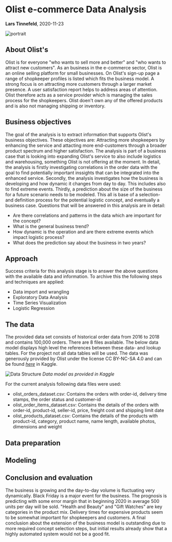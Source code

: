 # Olist e-commerce Data Analysis

**Lars Tinnefeld**, 2020-11-23

![portrait](https://images.unsplash.com/photo-1522204523234-8729aa6e3d5f?ixlib=rb-1.2.1&ixid=eyJhcHBfaWQiOjEyMDd9&auto=format&fit=crop&w=1050&q=80)

## About Olist's
Olist is for everyone "who wants to sell more and better" and "who wants to attract new customers". As an business in the e-commerce sector, Olist is an online selling platform for small businesses. On Olist's sign-up page a range of shopkeeper profiles is listed which fits the business model. A strong focus is on attracting more customers through a larger market presence. A user satisfaction report helps to address areas of attention. Olist therefore acts as a service provider which is managing the sales process for the shopkeepers. Olist doen't own any of the offered products and is also not managing shipping or inventory.

## Business objectives
The goal of the analysis is to extract information that supports Olist's business objectives. These objectives are: Attracting more shopkeepers by enhancing the service and attacting more end-customers through a broader product spectrum and higher satisfaction. The analysis is part of a business case that is looking into expanding Olist's service to also include logistics and warehousing, something Olist is not offering at the moment.
In detail, the analysis is firstly investigating correlations in the order data with the goal to find potentially important inssights that can be integrated into the enhanced service. Secondly, the analysis investigates how the business is developing and how dynamic it changes from day to day. This includes also to find extreme events. Thirdly, a prediction about the size of the business for a future scenario needs to be modeled. This all is base of a selection- and definition process for the potential logistic concept, and eventually a business case. Questions that will be answered in this analysis are in detail:
- Are there correlations and patterns in the data which are important for the concept?
- What is the general business trend?
- How dynamic is the operation and are there extreme events which impact logistic process?
- What does the prediction say about the business in two years?

## Approach
Success criteria for this analysis stage is to answer the above questions with the available data and information. To archive this the following steps and techniques are applied:
- Data import and wrangling
- Exploratory Data Analysis
- Time Series Visualization
- Logistic Regression

## The data
The provided data set consists of historical order data from 2016 to 2018 and contains 100,000 orders. There are 8 files available. The below data model displays high level the references between these data- and lookup tables. For the project not all data tables will be used. The data was generously provided by Olist under the license CC BY-NC-SA 4.0 and can be found *[here](https://www.kaggle.com/olistbr/brazilian-ecommerce)* in Kaggle.

![Data Structure](https://i.imgur.com/HRhd2Y0.png)
*Data model as provided in Kaggle*

For the current analysis following data files were used:
- olist_orders_dataset.csv: Contains the orders with order-id, delivery time stamps, the order status and customer-id
- olist_order_items_dataset.csv: Contains the details of the orders with order-id, product-id, seller-id, price, freight cost and shipping limit date
- olist_products_dataset.csv: Contains the details of the products with product-id, category, product name, name length, available photos, dimensions and weight



## Data preparation

## Modeling

## Conclusion and evaluation
The business is growing and the day-to-day volume is fluctuating very dynamically. Black Friday is a major event for the business. The prognosis is predicting with some error margin that in beginning 2020 in average 500 units per day will be sold. "Health and Beauty" and "Gift Watches" are key categories in the product mix. Delivery times for expensive products seem to be somewhat important for shopkeepers and customers. A final conclusion about the extension of the business model is outstanding due to more required concept selection steps, but initial results already show that a highly automated system would not be a good fit.
